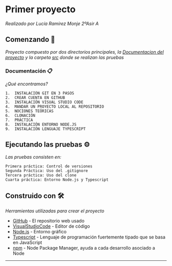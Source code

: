 # Primer proyecto

_Realizado por Lucía Ramírez Monje 2ºAsir A_

## Comenzando 🚀

_Proyecto compuesto por dos directorios principales, la [Documentacion del proyecto](https://github.com/ramirezmonjelucia2/Proyecto01/tree/main/doc) y la carpeta [src](https://github.com/ramirezmonjelucia2/Proyecto01/tree/main/src) donde se realizan las pruebas_


### Documentación 📋

_¿Qué encontramos?_

```
1.	INSTALACIÓN GIT EN 3 PASOS
2.	CREAR CUENTA EN GITHUB
3.	INSTALACIÓN VISUAL STUDIO CODE 
4.	MANDAR UN PROYECTO LOCAL AL REPOSITORIO
5.	NOCIONES TEÓRICAS
6.	CLONACIÓN
7.	PRÁCTICA
8.	INSTALACIÓN ENTORNO NODE.JS  
9.	INSTALACIÓN LENGUAJE TYPESCRIPT  

```

## Ejecutando las pruebas ⚙️

_Las pruebas consisten en:_
```
Primera práctica: Control de versiones
Segunda Práctica: Uso del .gitignore
Tercera práctica: Uso del clone
Cuarta práctica: Entorno Node.js y Typescript
```


## Construido con 🛠️

_Herramientas utilizadas para crear el proyecto_

* [GitHub](https://github.com/) - El repositorio web usado
* [VisualStudioCode](https://code.visualstudio.com/) - Editor de código
* [Node.js](https://nodejs.org/es/) - Entorno gráfico
* [Typescript](https://www.typescriptlang.org/) - Lenguaje de programación fuertemente tipado que se basa en JavaScript
* [npm](https://www.npmjs.com/) -  Node Package Manager, ayuda a cada desarrollo asociado a Node



---
